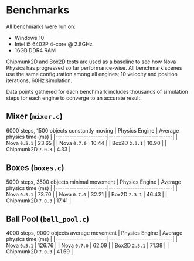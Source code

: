 # Benchmarks
All benchmarks were run on:
- Windows 10
- Intel i5 6402P 4-core @ 2.8GHz
- 16GB DDR4 RAM

Chipmunk2D and Box2D tests are used as a baseline to see how Nova Physics has progressed so far performance-wise. All benchmark scenes use the same configuration among all engines; 10 velocity and position iterations, 60Hz simulation.

Data points gathered for each benchmark includes thousands of simulation steps for each engine to converge to an accurate result.


## Mixer (`mixer.c`)
6000 steps, 1500 objects constantly moving
| Physics Engine       | Average physics time (ms) |
|----------------------|---------------------------|
| Nova `0.5.1`         |           23.65           |
| Nova `0.7.0`         |           10.44           |
| Box2D `2.3.1`        |           10.90           |
| Chipmunk2D `7.0.3`   |            4.33           |


## Boxes (`boxes.c`)
5000 steps, 3500 objects minimal movement
| Physics Engine       | Average physics time (ms) |
|----------------------|---------------------------|
| Nova `0.5.1`         |           73.70           |
| Nova `0.7.0`         |           32.21           |
| Box2D `2.3.1`        |           46.43           |
| Chipmunk2D `7.0.3`   |           17.41           |


## Ball Pool (`ball_pool.c`)
4000 steps, 9000 objects average movement
| Physics Engine       | Average physics time (ms) |
|----------------------|---------------------------|
| Nova `0.5.1`         |           126.76          |
| Nova `0.7.0`         |            62.09          |
| Box2D `2.3.1`        |            71.38          |
| Chipmunk2D `7.0.3`   |            41.69          |